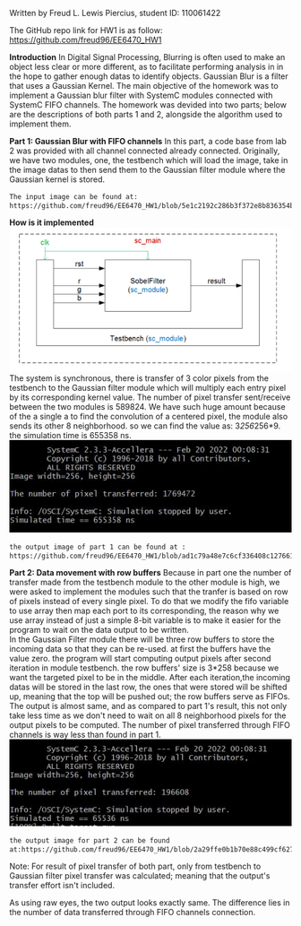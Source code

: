 Written by Freud L. Lewis Piercius, student ID: 110061422

The GitHub repo link for HW1 is as follow: https://github.com/freud96/EE6470_HW1

**Introduction**
    In Digital Signal Processing, Blurring is often used to make an object less clear or more different, as to facilitate performing analysis in in the hope to gather enough datas to identify objects. Gaussian Blur is a filter that uses a Gaussian Kernel. The main objective of the homework was to implement a Gaussian blur filter with SystemC modules connected with SystemC FIFO channels. The homework was devided into two parts; below are the descriptions of both parts 1 and 2, alongside the algorithm used to implement them.
    
    
    

**Part 1: Gaussian Blur with FIFO channels**
    In this part, a code base from lab 2 was provided with all channel connected already connected. Originally, we have two modules, one, the testbench which will load the image, take in the image datas to then send them to the Gaussian filter module where the Gaussian kernel is stored.
    
    The input image can be found at: https://github.com/freud96/EE6470_HW1/blob/5e1c2192c286b3f372e8b836354b1500c7c59859/Gaussian/lena_std_short.bmp
    
**How is it implemented**
![](part%201.png)
    The system is synchronous, there is transfer of 3 color pixels from the testbench to the Gaussian filter module which will multiply each entry pixel by its corresponding kernel value. The number of pixel transfer sent/receive between the two modules is 589824. We have such huge amount because of the a single a to find the convolution of a centered pixel, the module also sends its other 8 neighborhood. so we can find the value as: 3*256*256*9. the simulation time is 655358 ns. 
    ![](result_part1.JPG)
    
    the output image of part 1 can be found at : https://github.com/freud96/EE6470_HW1/blob/ad1c79a48e7c6cf336408c127661e953f60841ac/Gaussian/build/out.bmp
    
**Part 2: Data movement with row buffers**
    Because in part one the number of transfer made from the testbench module to the other module is high, we were asked to implement the modules such that the tranfer is based on row of pixels instead of every single pixel. To do that we modify the fifo variable to use array then map each port to its corresponding, the reason why we use array instead of just a simple 8-bit variable is to make it easier for the program to wait on the data output to be written.  
    In the Gaussian Filter module there will be three row buffers to store the incoming data so that they can be re-used. at first the buffers have the value zero. the program will start computing output pixels after second iteration in module testbench. the row buffers' size is 3*258 because we want the targeted pixel to be in the middle. After each iteration,the incoming datas will be stored in the last row, the ones that were stored will be shifted up, meaning that the top will be pushed out; the row buffers serve as FIFOs. The output is almost same, and as compared to part 1's result, this not only take less time as we don't need to wait on all 8 neighborhood pixels for the output pixels to be computed. The number of pixel transferred through FIFO channels is way less than found in part 1. 
    ![](result_part2.JPG)
    
    the output image for part 2 can be found at:https://github.com/freud96/EE6470_HW1/blob/2a29ffe0b1b70e88c499cf627ff226d9614f27a7/Gaussian1/build/out.bmp

Note: For result of pixel transfer of both part, only from testbench to Gaussian filter pixel transfer was calculated; meaning that the output's transfer effort isn't included.    


As using raw eyes, the two output looks exactly same. The difference lies in the number of data transferred through FIFO channels connection. 
